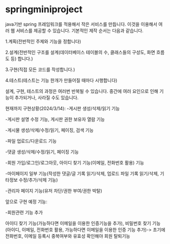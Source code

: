 # springminiproject
java기반 spring 프레임워크를 적용해서 작은 서비스를 만듭니다. 이것을 이용해서 여러 웹 서비스를 제공할 수 있습니다.
기본적인 제작 순서는 다음과 같습니다.


1.계획(전반적인 주제와 기능을 정합니다)

2.설계(전반적인 구조를 설계(데이터베이스 테이블의 수, 클래스들의 구성도, 화면 흐름도 등) 합니다.)

3.구현(직접 모든 코드를 작성합니다.)

4.테스트(테스트는 기능 한개가 만들어질 때마다 시행합니다)



설계, 구현, 테스트의 과정은 여러번 반복될 수 있습니다. 중간에 여러 요인으로 인해 기능이 추가되거나, 사라질 수도 있습니다.



현재까지 구현상황(2024/3/14):
-게시판 생성/삭제/읽기 기능 

-게시판 설명 수정 기능, 게시판 권한 보유자 열람 기능

-게시물 생성/삭제/수정/읽기, 페이징, 검색 기능

-파일 업로드/다운로드 기능

-댓글 생성/삭제/수정/읽기, 페이징 기능

-회원 가입/로그인/로그아웃, 아이디 찾기 기능(이메일, 전화번호 활용) 기능

-마이페이지 일부 기능(작성한 댓글/글 기록 읽기/삭제, 업로드 파일 기록 읽기/삭제, 기타정보 수정/추가/삭제 기능)

-관리자 페이지 기능(유저 차단/권한 부여/권한 박탈)



앞으로 구현 예정 기능:


-회원관련 기능 추가

아이디 찾기 기능(가능하다면 이메일을 이용한 인증기능을 추가), 비밀번호 찾기 기능(아이디, 이메일, 전화번호 활용, 가능하다면 이메일을 이용한 인증 기능 추가)-> 초기에 전화번호, 이메일 등록시 중복여부와 유효성 확인해야
회원 탈퇴기능
